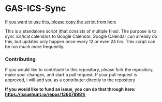 # GAS-ICS-Sync

[If you want to use this, please copy the script from here](https://script.google.com/d/1QeZFLSM1EkuFvYcryECI_xH-IZVe1-IxGRq_n6OoXp1CmVtSeTeigEx4/edit?usp=sharing) 

This is a standalone script (that consists of multiple files). The purpose is to sync ics/ical calendars to Google Calendar. Google Calendar *can* already do this, but updates only happen once every 12 or even 24 hrs. This script can be run much more frequently.


### Contributing

If you would like to contribute to this repository, please fork the repository, make your changes, and start a pull request. If your pull request is approved, I will add you as a contributer directly to the repository


**If you would like to fund an issue, you can do that through here: https://issuehunt.io/repos/136078981/**
